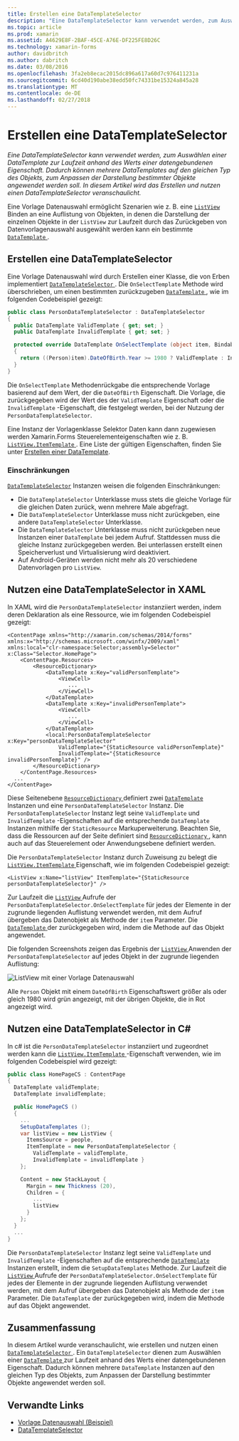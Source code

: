 ```yaml
---
title: Erstellen eine DataTemplateSelector
description: "Eine DataTemplateSelector kann verwendet werden, zum Auswählen einer DataTemplate zur Laufzeit anhand des Werts einer datengebundenen Eigenschaft. Dadurch können mehrere DataTemplates auf den gleichen Typ des Objekts, zum Anpassen der Darstellung bestimmter Objekte angewendet werden soll. In diesem Artikel wird das Erstellen und nutzen einen DataTemplateSelector veranschaulicht."
ms.topic: article
ms.prod: xamarin
ms.assetid: A4629E8F-2BAF-45CE-A76E-DF225FE8D26C
ms.technology: xamarin-forms
author: davidbritch
ms.author: dabritch
ms.date: 03/08/2016
ms.openlocfilehash: 3fa2eb8ecac2015dc896a617a60d7c976411231a
ms.sourcegitcommit: 6cd40d190abe38edd50fc74331be15324a845a28
ms.translationtype: MT
ms.contentlocale: de-DE
ms.lasthandoff: 02/27/2018
---
```

# <a name="creating-a-datatemplateselector"></a>Erstellen eine DataTemplateSelector

_Eine DataTemplateSelector kann verwendet werden, zum Auswählen einer DataTemplate zur Laufzeit anhand des Werts einer datengebundenen Eigenschaft. Dadurch können mehrere DataTemplates auf den gleichen Typ des Objekts, zum Anpassen der Darstellung bestimmter Objekte angewendet werden soll. In diesem Artikel wird das Erstellen und nutzen einen DataTemplateSelector veranschaulicht._

Eine Vorlage Datenauswahl ermöglicht Szenarien wie z. B. eine [ `ListView` ](https://developer.xamarin.com/api/type/Xamarin.Forms.ListView/) Binden an eine Auflistung von Objekten, in denen die Darstellung der einzelnen Objekte in der `ListView` zur Laufzeit durch das Zurückgeben von Datenvorlagenauswahl ausgewählt werden kann ein bestimmte [ `DataTemplate` ](https://developer.xamarin.com/api/type/Xamarin.Forms.DataTemplate/).

## <a name="creating-a-datatemplateselector"></a>Erstellen eine DataTemplateSelector

Eine Vorlage Datenauswahl wird durch Erstellen einer Klasse, die von Erben implementiert [ `DataTemplateSelector` ](https://developer.xamarin.com/api/type/Xamarin.Forms.DataTemplateSelector/). Die `OnSelectTemplate` Methode wird überschrieben, um einen bestimmten zurückzugeben [ `DataTemplate` ](https://developer.xamarin.com/api/type/Xamarin.Forms.DataTemplate/), wie im folgenden Codebeispiel gezeigt:

```csharp
public class PersonDataTemplateSelector : DataTemplateSelector
{
  public DataTemplate ValidTemplate { get; set; }
  public DataTemplate InvalidTemplate { get; set; }

  protected override DataTemplate OnSelectTemplate (object item, BindableObject container)
  {
    return ((Person)item).DateOfBirth.Year >= 1980 ? ValidTemplate : InvalidTemplate;
  }
}
```

Die `OnSelectTemplate` Methodenrückgabe die entsprechende Vorlage basierend auf dem Wert, der die `DateOfBirth` Eigenschaft. Die Vorlage, die zurückgegeben wird der Wert des der `ValidTemplate` Eigenschaft oder die `InvalidTemplate` -Eigenschaft, die festgelegt werden, bei der Nutzung der `PersonDataTemplateSelector`.

Eine Instanz der Vorlagenklasse Selektor Daten kann dann zugewiesen werden Xamarin.Forms Steuerelementeigenschaften wie z. B. [ `ListView.ItemTemplate` ](https://developer.xamarin.com/api/type/Xamarin.Forms.ItemsView%3CTVisual%3E/). Eine Liste der gültigen Eigenschaften, finden Sie unter [Erstellen einer DataTemplate](~/xamarin-forms/app-fundamentals/templates/data-templates/creating.md).

### <a name="limitations"></a>Einschränkungen

[`DataTemplateSelector`](https://developer.xamarin.com/api/type/Xamarin.Forms.DataTemplateSelector/) Instanzen weisen die folgenden Einschränkungen:

- Die `DataTemplateSelector` Unterklasse muss stets die gleiche Vorlage für die gleichen Daten zurück, wenn mehrere Male abgefragt.
- Die `DataTemplateSelector` Unterklasse muss nicht zurückgeben, eine andere `DataTemplateSelector` Unterklasse.
- Die `DataTemplateSelector` Unterklasse muss nicht zurückgeben neue Instanzen einer `DataTemplate` bei jedem Aufruf. Stattdessen muss die gleiche Instanz zurückgegeben werden. Bei unterlassen erstellt einen Speicherverlust und Virtualisierung wird deaktiviert.
- Auf Android-Geräten werden nicht mehr als 20 verschiedene Datenvorlagen pro `ListView`.

## <a name="consuming-a-datatemplateselector-in-xaml"></a>Nutzen eine DataTemplateSelector in XAML

In XAML wird die `PersonDataTemplateSelector` instanziiert werden, indem deren Deklaration als eine Ressource, wie im folgenden Codebeispiel gezeigt:

```xaml
<ContentPage xmlns="http://xamarin.com/schemas/2014/forms" xmlns:x="http://schemas.microsoft.com/winfx/2009/xaml" xmlns:local="clr-namespace:Selector;assembly=Selector" x:Class="Selector.HomePage">
    <ContentPage.Resources>
        <ResourceDictionary>
            <DataTemplate x:Key="validPersonTemplate">
                <ViewCell>
                   ...
                </ViewCell>
            </DataTemplate>
            <DataTemplate x:Key="invalidPersonTemplate">
                <ViewCell>
                   ...
                </ViewCell>
            </DataTemplate>
            <local:PersonDataTemplateSelector x:Key="personDataTemplateSelector"
                ValidTemplate="{StaticResource validPersonTemplate}"
                InvalidTemplate="{StaticResource invalidPersonTemplate}" />
        </ResourceDictionary>
    </ContentPage.Resources>
  ...
</ContentPage>
```

Diese Seitenebene [ `ResourceDictionary` ](https://developer.xamarin.com/api/type/Xamarin.Forms.ResourceDictionary/) definiert zwei [ `DataTemplate` ](https://developer.xamarin.com/api/type/Xamarin.Forms.DataTemplate/) Instanzen und eine `PersonDataTemplateSelector` Instanz. Die `PersonDataTemplateSelector` Instanz legt seine `ValidTemplate` und `InvalidTemplate` -Eigenschaften auf die entsprechende `DataTemplate` Instanzen mithilfe der `StaticResource` Markuperweiterung. Beachten Sie, dass die Ressourcen auf der Seite definiert sind [ `ResourceDictionary` ](https://developer.xamarin.com/api/type/Xamarin.Forms.ResourceDictionary/), kann auch auf das Steuerelement oder Anwendungsebene definiert werden.

Die `PersonDataTemplateSelector` Instanz durch Zuweisung zu belegt die [ `ListView.ItemTemplate` ](https://developer.xamarin.com/api/type/Xamarin.Forms.ItemsView%3CTVisual%3E/) Eigenschaft, wie im folgenden Codebeispiel gezeigt:

```xaml
<ListView x:Name="listView" ItemTemplate="{StaticResource personDataTemplateSelector}" />
```

Zur Laufzeit die [ `ListView` ](https://developer.xamarin.com/api/type/Xamarin.Forms.ListView/) Aufrufe der `PersonDataTemplateSelector.OnSelectTemplate` für jedes der Elemente in der zugrunde liegenden Auflistung verwendet werden, mit dem Aufruf übergeben das Datenobjekt als Methode der `item` Parameter. Die [ `DataTemplate` ](https://developer.xamarin.com/api/type/Xamarin.Forms.DataTemplate/) der zurückgegeben wird, indem die Methode auf das Objekt angewendet.

Die folgenden Screenshots zeigen das Ergebnis der [ `ListView` ](https://developer.xamarin.com/api/type/Xamarin.Forms.ListView/) Anwenden der `PersonDataTemplateSelector` auf jedes Objekt in der zugrunde liegenden Auflistung:

![](selector-images/data-template-selector.png "ListView mit einer Vorlage Datenauswahl")

Alle `Person` Objekt mit einem `DateOfBirth` Eigenschaftswert größer als oder gleich 1980 wird grün angezeigt, mit der übrigen Objekte, die in Rot angezeigt wird.

## <a name="consuming-a-datatemplateselector-in-cnum"></a>Nutzen eine DataTemplateSelector in C&num;

In c# ist die `PersonDataTemplateSelector` instanziiert und zugeordnet werden kann die [ `ListView.ItemTemplate` ](https://developer.xamarin.com/api/type/Xamarin.Forms.ItemsView%3CTVisual%3E/) -Eigenschaft verwenden, wie im folgenden Codebeispiel wird gezeigt:

```csharp
public class HomePageCS : ContentPage
{
  DataTemplate validTemplate;
  DataTemplate invalidTemplate;

  public HomePageCS ()
  {
    ...
    SetupDataTemplates ();
    var listView = new ListView {
      ItemsSource = people,
      ItemTemplate = new PersonDataTemplateSelector {
        ValidTemplate = validTemplate,
        InvalidTemplate = invalidTemplate }
    };

    Content = new StackLayout {
      Margin = new Thickness (20),
      Children = {
        ...
        listView
      }
    };
  }
  ...  
}
```

Die `PersonDataTemplateSelector` Instanz legt seine `ValidTemplate` und `InvalidTemplate` -Eigenschaften auf die entsprechende [ `DataTemplate` ](https://developer.xamarin.com/api/type/Xamarin.Forms.DataTemplate/) Instanzen erstellt, indem die `SetupDataTemplates` Methode. Zur Laufzeit die [ `ListView` ](https://developer.xamarin.com/api/type/Xamarin.Forms.ListView/) Aufrufe der `PersonDataTemplateSelector.OnSelectTemplate` für jedes der Elemente in der zugrunde liegenden Auflistung verwendet werden, mit dem Aufruf übergeben das Datenobjekt als Methode der `item` Parameter. Die `DataTemplate` der zurückgegeben wird, indem die Methode auf das Objekt angewendet.

## <a name="summary"></a>Zusammenfassung

In diesem Artikel wurde veranschaulicht, wie erstellen und nutzen einen [ `DataTemplateSelector` ](https://developer.xamarin.com/api/type/Xamarin.Forms.DataTemplateSelector/). Ein `DataTemplateSelector` dienen zum Auswählen einer [ `DataTemplate` ](https://developer.xamarin.com/api/type/Xamarin.Forms.DataTemplate/) zur Laufzeit anhand des Werts einer datengebundenen Eigenschaft. Dadurch können mehrere `DataTemplate` Instanzen auf den gleichen Typ des Objekts, zum Anpassen der Darstellung bestimmter Objekte angewendet werden soll.


## <a name="related-links"></a>Verwandte Links

- [Vorlage Datenauswahl (Beispiel)](https://developer.xamarin.com/samples/xamarin-forms/templates/datatemplateselector/)
- [DataTemplateSelector](https://developer.xamarin.com/api/type/Xamarin.Forms.DataTemplateSelector/)
